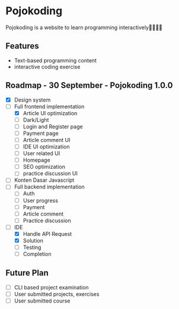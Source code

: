 # Pojokoding

Pojokoding is a website to learn programming interactively🌸🍮🍪🍪 

## Features

- Text-based programming content 
- interactive coding exercise

## Roadmap - 30 September - Pojokoding 1.0.0

- [x] Design system 
- [ ] Full frontend implementation
    - [x] Article UI optimization
    - [ ] Dark/Light
    - [ ] Login and Register page
    - [ ] Payment page
    - [ ] Article comment UI
    - [ ] IDE UI optimization
    - [ ] User related UI 
    - [ ] Homepage
    - [ ] SEO optimization
    - [ ] practice discussion UI 
- [ ] Konten Dasar Javascript
- [ ] Full backend implementation
    - [ ] Auth
    - [ ] User progress
    - [ ] Payment
    - [ ] Article comment
    - [ ] Practice discussion
- [ ] IDE
    - [x] Handle API Request
    - [x] Solution
    - [ ] Testing
    - [ ] Completion

## Future Plan

- [ ] CLI based project examination
- [ ] User submitted projects, exercises
- [ ] User submitted course